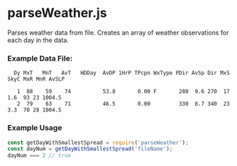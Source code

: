 # parseWeather.js
Parses weather data from file. Creates an array of weather observations for each day in the data.

### Example Data File:
```
  Dy MxT   MnT   AvT   HDDay  AvDP 1HrP TPcpn WxType PDir AvSp Dir MxS SkyC MxR MnR AvSLP

   1  88    59    74          53.8       0.00 F       280  9.6 270  17  1.6  93 23 1004.5
   2  79    63    71          46.5       0.00         330  8.7 340  23  3.3  70 28 1004.5
```

### Example Usage
```javascript
const getDayWithSmallestSpread = require('parseWeather');
const dayNum = getDayWithSmallestSpread('fileName');
dayNum === 2 // true
```
